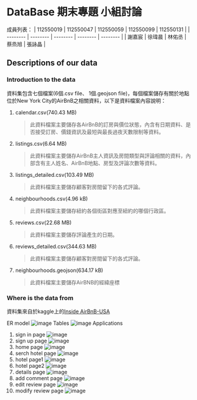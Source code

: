 # DataBase 期末專題 小組討論
成員列表：
| 112550019 | 112550047 | 112550059 | 112550099 | 112550131 |
| -------- | -------- | -------- | -------- | -------- | 
| 謝嘉宸     | 徐瑋晨     | 林佑丞     | 蔡烝旭     | 張詠晶     |
## Descriptions of our data
### Introduction to the data
資料集包含七個檔案(6個.csv file、 1個.geojson file)，每個檔案儲存有關於地點位於New York City的AirBnB之相關資料，以下是資料檔案內容說明：
1. calendar.csv(740.43 MB)
    >此資料檔案主要儲存各AirBnB的訂房與價位狀態，內含有日期資料、是否接受訂房、價錢資訊及最短與最長過夜天數限制等資料。
2. listings.csv(6.64 MB)
    >此資料檔案主要儲存AirBnB主人資訊及房間類型與評論相關的資料，內部含有主人姓名、AirBnB地點、房型及評論次數等資料。
3. listings_detailed.csv(103.49 MB)
    >此資料檔案主要儲存顧客對房間留下的各式評論。
7. neighbourhoods.csv(4.96 kB)
    >此資料檔案主要儲存紐約各個街區對應至紐約的哪個行政區。
9. reviews.csv(22.68 MB)
    >此資料檔案主要儲存評論產生的日期。
11. reviews_detailed.csv(344.63 MB)
    >此資料檔案主要儲存顧客對房間留下的各式評論。
13. neighbourhoods.geojson(634.17 kB)
    >此資料檔案主要儲存AirBNB的經緯座標
### Where is the data from
資料集來自於kaggle上的[Inside AirBnB-USA](https://www.kaggle.com/datasets/konradb/inside-airbnb-usa)

ER model
![image](https://github.com/user-attachments/assets/24ca21ae-b2f0-4920-b170-b2d1f8612835)
Tables
![image](https://github.com/user-attachments/assets/12c04351-6437-424a-bf40-9a3d7619bd5d)
Applications
1. sign in page
![image](https://github.com/user-attachments/assets/834461f5-f954-49ef-baa4-7568e628e1a2)
2. sign up page
![image](https://github.com/user-attachments/assets/64b97037-4b15-4d38-b6fb-ca046d602c50)
3. home page
![image](https://github.com/user-attachments/assets/552b5185-1a75-4b1a-8edd-2f004450741b)
4. serch hotel page
![image](https://github.com/user-attachments/assets/57c60e5f-0475-4b9d-b468-75759a513fb0)
5. hotel page1
![image](https://github.com/user-attachments/assets/92cb4325-c284-4fa6-bfc0-1aab1f3e2fa3)
6. hotel page2
![image](https://github.com/user-attachments/assets/80139894-dcb5-4845-a888-804cf5090f80)
7. details page
![image](https://github.com/user-attachments/assets/75de12bc-692f-4ed8-bd12-99ce100b3bc8)
8. add comment page
![image](https://github.com/user-attachments/assets/2d592c16-2d04-4193-b07a-d8ac143e67b5)
9. edit review page
![image](https://github.com/user-attachments/assets/d7420fdd-daa2-40c4-b4a4-b4b0287eff4f)
10. modify review page
![image](https://github.com/user-attachments/assets/b167b625-d1c4-4002-80bf-97a013a724d9)





